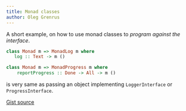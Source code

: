 ```yaml
---
title: Monad classes
author: Oleg Grenrus
---
```


A short example, on how to use monad classes to *program against the interface*.

```hs
class Monad m => MonadLog m where
   log :: Text -> m ()

class Monad m => MonadProgress m where
    reportProgress :: Done -> All -> m ()
```

is very same as passing an object implementing `LoggerInterface` or
`ProgressInterface`.

[Gist source](https://gist.github.com/phadej/897fc3a9bee237938f134eb34db7033b)
